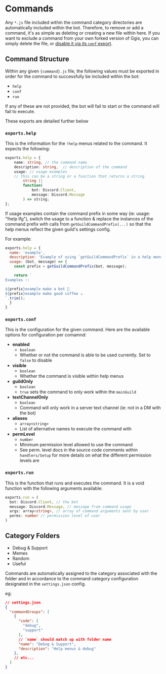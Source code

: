 # Commands

Any `*.js` file included within the command category directories are automatically included within the bot. Therefore, to remove or add a command, it's as simple as deleting or creating a new file within here. If you want to exclude a command from your own forked version of Ggis, you can simply delete the file, or [disable it via its `conf` export](#exports-conf).

## Command Structure

Within any given `{command}.js` file, the following values must be exported in order for the command to successfully be included within the bot:

- `help`
- `conf`
- `run`

If any of these are not provided, the bot will fail to start or the command will fail to execute.

These exports are detailed further below

### <a id="exports-help"></a>`exports.help`

This is the information for the `!help` menus related to the command. It expects the following:

```ts
exports.help = {
    name: string, // the command name
    description: string,  // description of the command
    usage: // usage examples
    // this can be a string or a function that returns a string
        string ||
        function(
            bot: Discord.Client,
            message: Discord.Message
        ) => string;
};
```

If usage examples contain the command prefix in some way (ie: usage: "!help lfg"), switch the usage to a function & replace the instances of the command prefix with calls from `getGuildCommandPrefix(...)` so that the help menus reflect the given guild's settings config.

For example:

```js
exports.help = {
  name: 'example',
  description: 'Example of using `getGuildCommandPrefix` in a help menu',
  usage: (bot, message) => {
    const prefix = getGuildCommandPrefix(bot, message);

    return `
Examples ::

${prefix}example make a bot 🤖
${prefix}example make good coffee ☕
`.trim();
  }
}
```

### <a id="exports-conf"></a>`exports.conf`

This is the configuration for the given command. Here are the available options for configuration per comamnd:

* **enabled**
  * `boolean`
  * Whether or not the command is able to be used currently. Set to `false` to disable
* **visible**
  * `boolean`
  * Whether the command is visible within help menus
* **guildOnly**
  * `boolean`
  * `true` sets the command to only work within the `mainGuild`
* **textChannelOnly**
  * `boolean`
  * Command will only work in a server text channel (ie: not in a DM with the bot)
* **aliases**
  * `array<string>`
  * List of alternative names to execute the command with
* **permLevel**
  * `number` 
  * Minimum permission level allowed to use the command
  * See perm. level docs in the source code comments within `handlers/Setup` for more details on what the different permission levels are

### <a id="exports-run"></a>`exports.run`

This is the function that runs and executes the command. It is a void function with the following arguments available:

```ts
exports.run = (
  bot: Discord.Client, // the bot
  message: Discord.Message, // message from command usage
  args: array<string>, // array of command arguments sent by user
  perms: number // permission level of user
)
```

## Category Folders

- Debug & Support
- Memes
- Random
- Useful

Commands are automatically assigned to the category associated with the folder and in accordance to the command category configuration designated in the `settings.json` config.

eg:

```json
// settings.json
{
  "commandGroups": [
    {
      "code": [
        "debug",
        "support"
      ],
      // `name` should match up with folder name
      "name": "Debug & Support",
      "description": "Help menus & debug"
    },
    // etc...
  ]
}
```